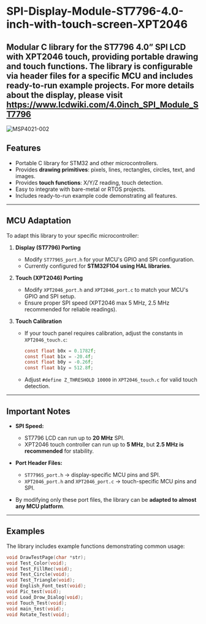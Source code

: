 # SPI-Display-Module-ST7796-4.0-inch-with-touch-screen-XPT2046

Modular C library for the **ST7796 4.0” SPI LCD** with **XPT2046 touch**, providing portable drawing and touch functions. The library is configurable via header files for a specific MCU and includes ready-to-run example projects.
For more details about the display, please visit https://www.lcdwiki.com/4.0inch_SPI_Module_ST7796
---
![MSP4021-002](https://github.com/user-attachments/assets/e92da91c-1989-4123-ba69-333680145c98)

## Features
- Portable C library for STM32 and other microcontrollers.
- Provides **drawing primitives**: pixels, lines, rectangles, circles, text, and images.
- Provides **touch functions**: X/Y/Z reading, touch detection.
- Easy to integrate with bare-metal or RTOS projects.
- Includes ready-to-run example code demonstrating all features.

---

## MCU Adaptation

To adapt this library to your specific microcontroller:

1. **Display (ST7796) Porting**  
   - Modify `ST7796S_port.h` for your MCU's GPIO and SPI configuration.  
   - Currently configured for **STM32F104 using HAL libraries**.

2. **Touch (XPT2046) Porting**  
   - Modify `XPT2046_port.h` and `XPT2046_port.c` to match your MCU's GPIO and SPI setup.  
   - Ensure proper SPI speed (XPT2046 max 5 MHz, 2.5 MHz recommended for reliable readings).

3. **Touch Calibration**  
   - If your touch panel requires calibration, adjust the constants in `XPT2046_touch.c`:
     ```c
     const float b0x = 0.1782f;
     const float b1x = -20.4f;
     const float b0y = -0.26f;
     const float b1y = 512.8f;
     ```
   - Adjust `#define Z_THRESHOLD 10000` in `XPT2046_touch.c` for valid touch detection.

---

## Important Notes

- **SPI Speed:**  
  - ST7796 LCD can run up to **20 MHz** SPI.  
  - XPT2046 touch controller can run up to **5 MHz**, but **2.5 MHz is recommended** for stability.

- **Port Header Files:**  
  - `ST7796S_port.h` → display-specific MCU pins and SPI.  
  - `XPT2046_port.h` and `XPT2046_port.c` → touch-specific MCU pins and SPI.  

- By modifying only these port files, the library can be **adapted to almost any MCU platform**.

---

## Examples

The library includes example functions demonstrating common usage:

```c
void DrawTestPage(char *str);
void Test_Color(void);
void Test_FillRec(void);
void Test_Circle(void);
void Test_Triangle(void);
void English_Font_test(void);
void Pic_test(void);
void Load_Drow_Dialog(void);
void Touch_Test(void);
void main_test(void);
void Rotate_Test(void);
